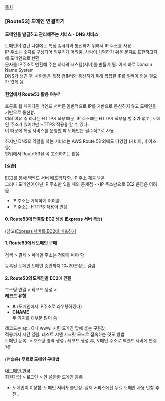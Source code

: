 [목차](https://garamgaram5.github.io/blog)    
### [Route53] 도메인 연결하기   
   
#### 도메인을 발급하고 관리해주는 서비스 - DNS 서비스    
    
도메인이 없던 시절에는 특정 컴퓨터와 통신하기 위해서 IP 주소를 사용    
IP 주소는 숫자로 구성되어 외우기가 어려움. 사람이 기억하기 쉬운 문자로 표현하고자 해 도메인으로 변환    
문자를 IP주소로 변환해 주는 하나의 시스템(서버)를 만들게 됨. 이게 바로 Domain Name System    
DNS가 생긴 후, 사람들은 특정 컴퓨터와 통신하기 위해 복잡한 IP를 일일이 외울 필요가 없게 됨    
    
#### 현업에서 Route53 활용 여부?    
    
프론트 웹 페이지든 백엔드 서버든 일반적으로 IP를 기반으로 통신하지 않고 도메인을 기반으로 통신함.    
여러 이유 중 하나는 HTTPS 적용 때문. IP 주소에는 HTTPS 적용을 할 수가 없고, 도메인 주소가 있어야만 HTTPS 적용을 할 수 있다.     
이 때문에 특정 서비스를 운영할 때 도메인은 필수적으로 사용    
    
하지만 DNS의 역할을 하는 서비스는 AWS Route 53 외에도 다양함 (가비아, 후이즈 등)    
현업에서 Route 53을 꼭 고집하지는 않음    
    
#### [실습]    
EC2를 통해 백엔드 서버 배포까지 함. IP 주소 제공 받음    
그러나 도메인이 아닌 IP 주소만 있을 때의 문제점 -> IP 주소만으로 EC2 운영은 어려움    
- IP 주소는 기억하기 어려움    
- IP 주소는 HTTPS 적용이 안됨    
    
#### 0. Route53에 연결할 EC2 생성 (Express 서버 복습)   
(참고)[Express 서버를 EC2에 배포하기](https://jscode.notion.site/7-Express-EC2-5f90f0ece37943f99dffbf29a21bdd93)
    
#### 1. Route53에서 도메인 구매    
검색 > 결제 > 이메일 주소는 정확히 써야 함    
    
등록된 도메인
도메인 승인까지 10~20분정도 걸림    
    
#### 2. Route53의 도메인을 EC2에 연결    
호스팅 연결 > 레코드 생성 >     
**레코드 유형**    
- **A**  (도메인에서 IP주소로 라우팅하겠다)    
- **CNAME**    
두 가지를 대부분 많이 씀    
    
레코드는 api. 이나 www. 처럼 도메인 앞에 붙는 구분값    
적용까지 시간 걸림. 테스트 시엔 시크릿 모드로 접속하는 것도 방법    
도메인 등록 -> 호스팅 영역 생성 / 레코드 생성 후, 도메인 주소로 백엔드 서버에 연결됨!!    
    
#### (연습용) 무료로 도메인 구매법    
[내도메인.한국](https://xn--220b31d95hq8o.xn--3e0b707e/)    
회원가입 > 로그인 > 안 쓸만한 도메인 등록    
- 도메인이 이상함. 도메인 서버가 불안정. 실제 서비스에선 무료 도메인 사용 안함 추천..    
